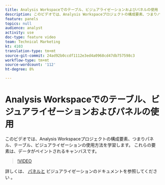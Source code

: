 ```yaml
---
title: Analysis Workspaceでのテーブル、ビジュアライゼーションおよびパネルの使用
description: このビデオでは、Analysis Workspaceプロジェクトの構成要素、つまりパネル、テーブル、ビジュアライゼーションの使用方法を学習します。 これらの要素は、データがペイントされるキャンバスです。
feature: panels
topics: null
audience: analyst
activity: use
doc-type: feature video
team: Technical Marketing
kt: 4103
translation-type: tm+mt
source-git-commit: 24ad92b0ccdf1112e3ed4a0968cd47db757598c3
workflow-type: tm+mt
source-wordcount: '112'
ht-degree: 8%

---
```



# Analysis Workspaceでのテーブル、ビジュアライゼーションおよびパネルの使用

このビデオでは、Analysis Workspaceプロジェクトの構成要素、つまりパネル、テーブル、ビジュアライゼーションの使用方法を学習します。 これらの要素は、データがペイントされるキャンバスです。

>[!VIDEO](https://video.tv.adobe.com/v/30369/?quality=12)

詳しくは、 [パネルと](https://docs.adobe.com/content/help/en/analytics/analyze/analysis-workspace/panels/panels.html) ビジュアライゼーションのドキュメントを参照してください [](https://docs.adobe.com/content/help/ja-JP/analytics/analyze/analysis-workspace/visualizations/freeform-analysis-visualizations.html)。
